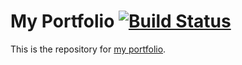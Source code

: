 # My Portfolio [![Build Status](https://travis-ci.org/utkryuk/utkryuk.github.io.svg?branch=master)](https://travis-ci.org/github/utkryuk/utkryuk.github.io)

This is the repository for [my portfolio](https://utkryuk.github.io).
